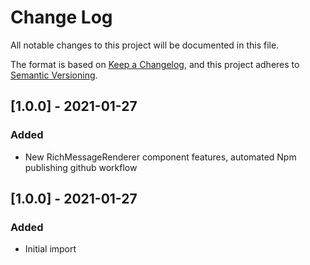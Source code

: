 # Change Log

All notable changes to this project will be documented in this file.

The format is based on [Keep a Changelog](https://keepachangelog.com/en/1.0.0/),
and this project adheres to [Semantic Versioning](https://semver.org/spec/v2.0.0.html).

## [1.0.0] - 2021-01-27

### Added

- New RichMessageRenderer component features, automated Npm publishing github workflow

## [1.0.0] - 2021-01-27

### Added

- Initial import
